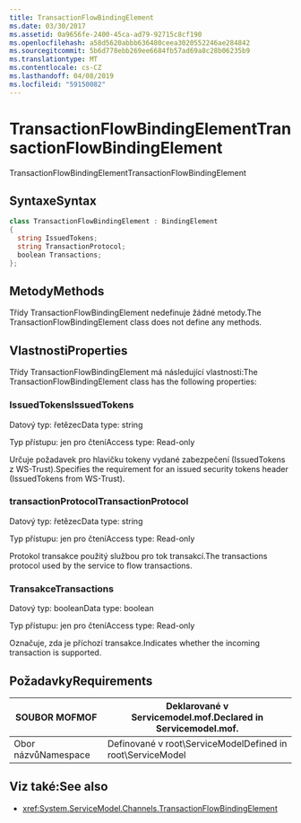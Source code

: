 ```yaml
---
title: TransactionFlowBindingElement
ms.date: 03/30/2017
ms.assetid: 0a9656fe-2400-45ca-ad79-92715c8cf190
ms.openlocfilehash: a58d5620abbb636480ceea3020552246ae284842
ms.sourcegitcommit: 5b6d778ebb269ee6684fb57ad69a8c28b06235b9
ms.translationtype: MT
ms.contentlocale: cs-CZ
ms.lasthandoff: 04/08/2019
ms.locfileid: "59150082"
---
```

# <a name="transactionflowbindingelement"></a><span data-ttu-id="c6ace-102">TransactionFlowBindingElement</span><span class="sxs-lookup"><span data-stu-id="c6ace-102">TransactionFlowBindingElement</span></span>
<span data-ttu-id="c6ace-103">TransactionFlowBindingElement</span><span class="sxs-lookup"><span data-stu-id="c6ace-103">TransactionFlowBindingElement</span></span>  
  
## <a name="syntax"></a><span data-ttu-id="c6ace-104">Syntaxe</span><span class="sxs-lookup"><span data-stu-id="c6ace-104">Syntax</span></span>  
  
```csharp
class TransactionFlowBindingElement : BindingElement  
{  
  string IssuedTokens;  
  string TransactionProtocol;  
  boolean Transactions;  
};  
```  
  
## <a name="methods"></a><span data-ttu-id="c6ace-105">Metody</span><span class="sxs-lookup"><span data-stu-id="c6ace-105">Methods</span></span>  
 <span data-ttu-id="c6ace-106">Třídy TransactionFlowBindingElement nedefinuje žádné metody.</span><span class="sxs-lookup"><span data-stu-id="c6ace-106">The TransactionFlowBindingElement class does not define any methods.</span></span>  
  
## <a name="properties"></a><span data-ttu-id="c6ace-107">Vlastnosti</span><span class="sxs-lookup"><span data-stu-id="c6ace-107">Properties</span></span>  
 <span data-ttu-id="c6ace-108">Třídy TransactionFlowBindingElement má následující vlastnosti:</span><span class="sxs-lookup"><span data-stu-id="c6ace-108">The TransactionFlowBindingElement class has the following properties:</span></span>  
  
### <a name="issuedtokens"></a><span data-ttu-id="c6ace-109">IssuedTokens</span><span class="sxs-lookup"><span data-stu-id="c6ace-109">IssuedTokens</span></span>  
 <span data-ttu-id="c6ace-110">Datový typ: řetězec</span><span class="sxs-lookup"><span data-stu-id="c6ace-110">Data type: string</span></span>  
  
 <span data-ttu-id="c6ace-111">Typ přístupu: jen pro čtení</span><span class="sxs-lookup"><span data-stu-id="c6ace-111">Access type: Read-only</span></span>  
  
 <span data-ttu-id="c6ace-112">Určuje požadavek pro hlavičku tokeny vydané zabezpečení (IssuedTokens z WS-Trust).</span><span class="sxs-lookup"><span data-stu-id="c6ace-112">Specifies the requirement for an issued security tokens header (IssuedTokens from WS-Trust).</span></span>  
  
### <a name="transactionprotocol"></a><span data-ttu-id="c6ace-113">transactionProtocol</span><span class="sxs-lookup"><span data-stu-id="c6ace-113">TransactionProtocol</span></span>  
 <span data-ttu-id="c6ace-114">Datový typ: řetězec</span><span class="sxs-lookup"><span data-stu-id="c6ace-114">Data type: string</span></span>  
  
 <span data-ttu-id="c6ace-115">Typ přístupu: jen pro čtení</span><span class="sxs-lookup"><span data-stu-id="c6ace-115">Access type: Read-only</span></span>  
  
 <span data-ttu-id="c6ace-116">Protokol transakce použitý službou pro tok transakcí.</span><span class="sxs-lookup"><span data-stu-id="c6ace-116">The transactions protocol used by the service to flow transactions.</span></span>  
  
### <a name="transactions"></a><span data-ttu-id="c6ace-117">Transakce</span><span class="sxs-lookup"><span data-stu-id="c6ace-117">Transactions</span></span>  
 <span data-ttu-id="c6ace-118">Datový typ: boolean</span><span class="sxs-lookup"><span data-stu-id="c6ace-118">Data type: boolean</span></span>  
  
 <span data-ttu-id="c6ace-119">Typ přístupu: jen pro čtení</span><span class="sxs-lookup"><span data-stu-id="c6ace-119">Access type: Read-only</span></span>  
  
 <span data-ttu-id="c6ace-120">Označuje, zda je příchozí transakce.</span><span class="sxs-lookup"><span data-stu-id="c6ace-120">Indicates whether the incoming transaction is supported.</span></span>  
  
## <a name="requirements"></a><span data-ttu-id="c6ace-121">Požadavky</span><span class="sxs-lookup"><span data-stu-id="c6ace-121">Requirements</span></span>  
  
|<span data-ttu-id="c6ace-122">SOUBOR MOF</span><span class="sxs-lookup"><span data-stu-id="c6ace-122">MOF</span></span>|<span data-ttu-id="c6ace-123">Deklarované v Servicemodel.mof.</span><span class="sxs-lookup"><span data-stu-id="c6ace-123">Declared in Servicemodel.mof.</span></span>|  
|---------|-----------------------------------|  
|<span data-ttu-id="c6ace-124">Obor názvů</span><span class="sxs-lookup"><span data-stu-id="c6ace-124">Namespace</span></span>|<span data-ttu-id="c6ace-125">Definované v root\ServiceModel</span><span class="sxs-lookup"><span data-stu-id="c6ace-125">Defined in root\ServiceModel</span></span>|  
  
## <a name="see-also"></a><span data-ttu-id="c6ace-126">Viz také:</span><span class="sxs-lookup"><span data-stu-id="c6ace-126">See also</span></span>

- <xref:System.ServiceModel.Channels.TransactionFlowBindingElement>
